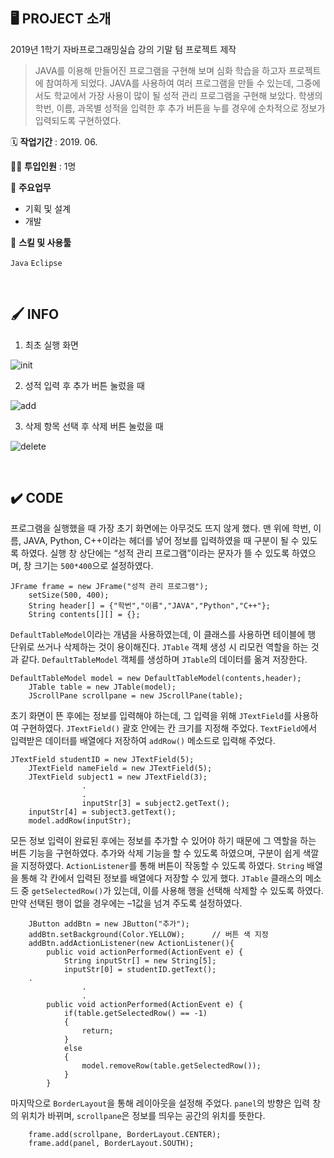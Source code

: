 ## 🖥 PROJECT 소개

2019년 1학기 자바프로그래밍실습 강의 기말 텀 프로젝트 제작

> JAVA를 이용해 만들어진 프로그램을 구현해 보며 심화 학습을 하고자 프로젝트에 참여하게 되었다. JAVA를 사용하여 여러 프로그램을 만들 수 있는데, 그중에서도 학교에서 가장 사용이 많이 될 성적 관리 프로그램을 구현해 보았다. 학생의 학번, 이름, 과목별 성적을 입력한 후 추가 버튼을 누를 경우에 순차적으로 정보가 입력되도록 구현하였다.

🗓️ **작업기간** : 2019. 06.

👨‍💻 **투입인원** : 1명

📒 **주요업무** 

- 기획 및 설계
- 개발

🌱 **스킬 및 사용툴**

`Java` `Eclipse`

<br>

## 🖌️ INFO


1. 최초 실행 화면

![init](https://s3.us-west-2.amazonaws.com/secure.notion-static.com/d7e88bbf-388d-441d-9ee7-d476e3c04710/Untitled.png?X-Amz-Algorithm=AWS4-HMAC-SHA256&X-Amz-Credential=AKIAT73L2G45O3KS52Y5%2F20210727%2Fus-west-2%2Fs3%2Faws4_request&X-Amz-Date=20210727T071250Z&X-Amz-Expires=86400&X-Amz-Signature=5cb254617bb87519be9f950bc025635f2c9644b32454851b5ca5480883edfa2f&X-Amz-SignedHeaders=host&response-content-disposition=filename%20%3D%22Untitled.png%22)

2. 성적 입력 후 추가 버튼 눌렀을 때

![add](https://s3.us-west-2.amazonaws.com/secure.notion-static.com/e1c48b1b-74f7-44ba-9899-449cbbf7551a/Untitled.png?X-Amz-Algorithm=AWS4-HMAC-SHA256&X-Amz-Credential=AKIAT73L2G45O3KS52Y5%2F20210727%2Fus-west-2%2Fs3%2Faws4_request&X-Amz-Date=20210727T071423Z&X-Amz-Expires=86400&X-Amz-Signature=88beb873e526f9605546d0613e545d7784a8046f53cf1d8a8d09dcb0937056b0&X-Amz-SignedHeaders=host&response-content-disposition=filename%20%3D%22Untitled.png%22)

3. 삭제 항목 선택 후 삭제 버튼 눌렀을 때

![delete](https://s3.us-west-2.amazonaws.com/secure.notion-static.com/8f1b903a-f726-4a9b-b7d8-29064ac17a14/Untitled.png?X-Amz-Algorithm=AWS4-HMAC-SHA256&X-Amz-Credential=AKIAT73L2G45O3KS52Y5%2F20210727%2Fus-west-2%2Fs3%2Faws4_request&X-Amz-Date=20210727T071443Z&X-Amz-Expires=86400&X-Amz-Signature=6b9183aa042d15329005fcdac3f283741cd2b317d8048cd2d45420f512c685e5&X-Amz-SignedHeaders=host&response-content-disposition=filename%20%3D%22Untitled.png%22)

<br>

## ✔️ CODE

프로그램을 실행했을 때 가장 초기 화면에는 아무것도 뜨지 않게 했다. 맨 위에 학번, 이름, JAVA, Python, C++이라는 헤더를 넣어 정보를 입력하였을 때 구분이 될 수 있도록 하였다. 실행 창 상단에는 “성적 관리 프로그램”이라는 문자가 뜰 수 있도록 하였으며, 창 크기는 `500*400`으로 설정하였다.

	JFrame frame = new JFrame("성적 관리 프로그램");
		setSize(500, 400);
		String header[] = {"학번","이름","JAVA","Python","C++"};
		String contents[][] = {};

`DefaultTableModel`이라는 개념을 사용하였는데, 이 클래스를 사용하면 테이블에 행 단위로 쓰거나 삭제하는 것이 용이해진다. `JTable` 객체 생성 시 리모컨 역할을 하는 것과 같다. `DefaultTableModel` 객체를 생성하며 `JTable`의 데이터를 옮겨 저장한다.

	DefaultTableModel model = new DefaultTableModel(contents,header);
		JTable table = new JTable(model);
		JScrollPane scrollpane = new JScrollPane(table);

초기 화면이 뜬 후에는 정보를 입력해야 하는데, 그 입력을 위해 `JTextField`를 사용하여 구현하였다. `JTextField()` 괄호 안에는 칸 크기를 지정해 주었다. `TextField`에서 입력받은 데이터를 배열에다 저장하여 `addRow()` 메소드로 입력해 주었다.

	JTextField studentID = new JTextField(5);
		JTextField nameField = new JTextField(5);
		JTextField subject1 = new JTextField(3);
                    .
                    .
                    inputStr[3] = subject2.getText();
		inputStr[4] = subject3.getText();
		model.addRow(inputStr);

모든 정보 입력이 완료된 후에는 정보를 추가할 수 있어야 하기 때문에 그 역할을 하는 버튼 기능을 구현하였다. 추가와 삭제 기능을 할 수 있도록 하였으며, 구분이 쉽게 색깔을 지정하였다. `ActionListener`를 통해 버튼이 작동할 수 있도록 하였다. `String` 배열을 통해 각 칸에서 입력된 정보를 배열에다 저장할 수 있게 했다.
`JTable` 클래스의 메소드 중 `getSelectedRow()`가 있는데, 이를 사용해 행을 선택해 삭제할 수 있도록 하였다. 만약 선택된 행이 없을 경우에는 –1값을 넘겨 주도록 설정하였다.


		JButton addBtn = new JButton("추가");
		addBtn.setBackground(Color.YELLOW);      // 버튼 색 지정
		addBtn.addActionListener(new ActionListener(){
			public void actionPerformed(ActionEvent e) {
				String inputStr[] = new String[5];
				inputStr[0] = studentID.getText();
		.
                    .
                    .
			public void actionPerformed(ActionEvent e) {
				if(table.getSelectedRow() == -1)
				{
					return;
				}
				else
				{
					model.removeRow(table.getSelectedRow());
				}
			}


마지막으로 `BorderLayout`을 통해 레이아웃을 설정해 주었다. `panel`의 방향은 입력 창의 위치가 바뀌며, `scrollpane`은 정보를 띄우는 공간의 위치를 뜻한다.

		frame.add(scrollpane, BorderLayout.CENTER);
		frame.add(panel, BorderLayout.SOUTH);

